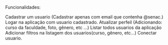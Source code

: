 Funcionalidades:

Cadastrar um usuario (Cadastrar apenas com email que contenha @senac.)
Logar na aplicação com usuario cadastrado.
Atualizar perfeil (Adicionando: curso da faculdade, foto, gênero, etc ...)
Listar todos usuarios da aplicação
Adicionar filtros na listagem dos usuarios(curso, gênero, etc...)
Conectar usuario.
